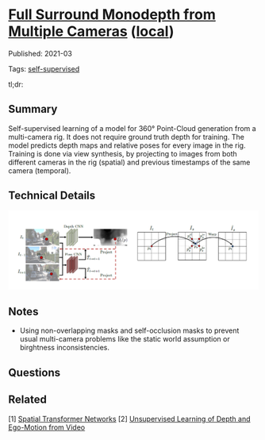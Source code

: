 



# [Full Surround Monodepth from Multiple Cameras](https://arxiv.org/abs/2104.00152) ([local](../local/fsm.pdf))


Published: 2021-03

Tags: [self-supervised](../tags/selfsupervised.md)

tl;dr:
## Summary
Self-supervised learning of a model for 360° Point-Cloud generation from a multi-camera rig. It does not require ground truth depth for training. The model predicts depth maps and relative poses for every image in the rig. Training is done via view synthesis, by projecting to images from both different cameras in the rig (spatial) and previous timestamps of the same camera (temporal).

## Technical Details

<img src="../images/fsm1.PNG" alt="image warping process" width="750"/>



## Notes
- Using non-overlapping masks and self-occlusion masks to prevent usual multi-camera problems like the static world assumption or birghtness inconsistencies. 
## Questions

## Related
[1] [Spatial Transformer Networks](https://arxiv.org/abs/1506.02025)
[2] [Unsupervised Learning of Depth and Ego-Motion from Video](https://arxiv.org/abs/1704.07813)